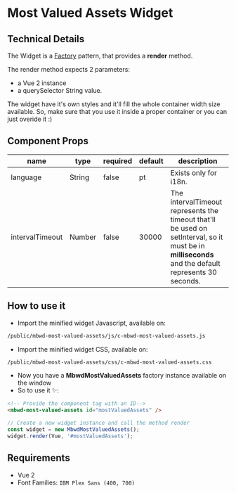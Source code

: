 # Most Valued Assets Widget

## Technical Details
The Widget is a [Factory](https://www.dofactory.com/javascript/design-patterns/factory-method) pattern, that provides a **render** method.

The render method expects 2 parameters:
  - a Vue 2 instance 
  - a querySelector String value.

The widget have it's own styles and it'll fill the whole container width size available.
So, make sure that you use it inside a proper container or you can just overide it :)


## Component Props
| name | type | required | default | description |
| ---- | ---- | -------- | ------- | ----------- |
| language | String | false | pt | Exists only for i18n. |
| intervalTimeout | Number | false | 30000 | The intervalTimeout represents the timeout that'll be used on setInterval, so it must be in **milliseconds** and the default represents 30 seconds. |

## How to use it
- Import the minified widget Javascript, available on:
```sh
/public/mbwd-most-valued-assets/js/c-mbwd-most-valued-assets.js
```
- Import the minified widget CSS, available on: 
```sh
/public/mbwd-most-valued-assets/css/c-mbwd-most-valued-assets.css
```
- Now you have a **MbwdMostValuedAssets** factory instance available on the window
- So to use it ✨:
```html
<!-- Provide the component tag with an ID-->
<mbwd-most-valued-assets id="mostValuedAssets" />
```
```javascript
// Create a new widget instance and call the method render
const widget = new MbwdMostValuedAssets();
widget.render(Vue, '#mostValuedAssets');
```

## Requirements
  - Vue 2
  - Font Families: `IBM Plex Sans (400, 700)`